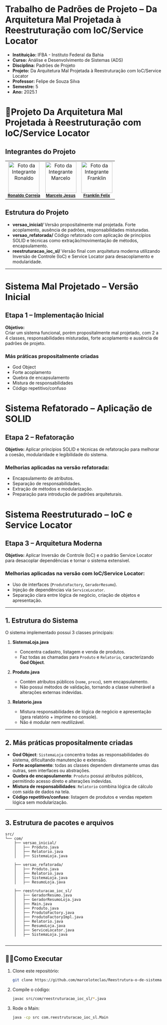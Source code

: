# Trabalho de Padrões de Projeto – Da Arquitetura Mal Projetada à Reestruturação com IoC/Service Locator
- **Instituição:** IFBA - Instituto Federal da Bahia
- **Curso:** Análise e Desenvolvimento de Sistemas (ADS)
- **Disciplina:** Padrões de Projeto 
- **Projeto:** Da Arquitetura Mal Projetada à Reestruturação com IoC/Service Locator
- **Professor:** Felipe de Souza Silva
- **Semestre:** 5
- **Ano:** 2025.1

# 📌Projeto Da Arquitetura Mal Projetada à Reestruturação com IoC/Service Locator

## Integrantes do Projeto

<table>
  <tr>
        <td align="center">
      <img src="https://avatars.githubusercontent.com/u/129338943?v=4" width="100px;" alt="Foto da Integrante Ronaldo"/><br />
      <sub><b><a href="https://github.com/Ronaldo-Correia">Ronaldo Correia</a></b></sub>
    </td>
    <td align="center">
      <img src="https://avatars.githubusercontent.com/u/114780494?v=4" width="100px;" alt="Foto da Integrante Marcelo"/><br />
      <sub><b><a href="https://github.com/marceloteclas">Marcelo Jesus</a></b></sub>
    </td>
    <td align="center">
      <img src="https://avatars.githubusercontent.com/u/129909472?v=4" width="100px;" alt="Foto da Integrante Franklin"/><br />
      <sub><b><a href="https://github.com/FranklinFelixADS">Franklin Felix</a></b></sub>
    </td>

  </tr>
</table>

## Estrutura do Projeto

- **versao_inicial/**	Versão propositalmente mal projetada. Forte acoplamento, ausência de padrões, responsabilidades misturadas.
- **versao_refatorada/**	Código refatorado com aplicação de princípios SOLID e técnicas como extração/movimentação de métodos, encapsulamento.
- **reestruturacao_ioc_sl/**	Versão final com arquitetura moderna utilizando Inversão de Controle (IoC) e Service Locator para desacoplamento e modularidade.
---

# Sistema Mal Projetado – Versão Inicial

## Etapa 1 – Implementação Inicial

**Objetivo:**  
Criar um sistema funcional, porém propositalmente mal projetado, com 2 a 4 classes, responsabilidades misturadas, forte acoplamento e ausência de padrões de projeto.

### Más práticas propositalmente criadas
- God Object
- Forte acoplamento
- Quebra de encapsulamento
- Mistura de responsabilidades
- Código repetitivo/confuso
  
# Sistema Refatorado – Aplicação de SOLID

## Etapa 2 – Refatoração

**Objetivo:**
Aplicar princípios SOLID e técnicas de refatoração para melhorar a coesão, modularidade e legibilidade do sistema.

### Melhorias aplicadas na versão refatorada:
- Encapsulamento de atributos.
- Separação de responsabilidades.
- Extração de métodos e modularização.
- Preparação para introdução de padrões arquiteturais.
  
# Sistema Reestruturado – IoC e Service Locator

## Etapa 3 – Arquitetura Moderna

**Objetivo:**
Aplicar Inversão de Controle (IoC) e o padrão Service Locator para desacoplar dependências e tornar o sistema extensível.

### Melhorias aplicadas na versão com IoC/Service Locator:
- Uso de interfaces (`ProdutoFactory`, `GeradorResumo`).
- Injeção de dependências via `ServiceLocator`.
- Separação clara entre lógica de negócio, criação de objetos e apresentação.
---

## 1. Estrutura do Sistema

O sistema implementado possui 3 classes principais:

1. **SistemaLoja.java**  
   - Concentra cadastro, listagem e venda de produtos.  
   - Faz todas as chamadas para `Produto` e `Relatorio`, caracterizando **God Object**.  

2. **Produto.java**  
   - Contém atributos públicos (`nome`, `preco`), sem encapsulamento.  
   - Não possui métodos de validação, tornando a classe vulnerável a alterações externas indevidas.  

3. **Relatorio.java**  
   - Mistura responsabilidades de lógica de negócio e apresentação (gera relatório + imprime no console).  
   - Não é modular nem reutilizável.

---

## 2. Más práticas propositalmente criadas

- **God Object**: `SistemaLoja` concentra todas as responsabilidades do sistema, dificultando manutenção e extensão.  
- **Forte acoplamento**: todas as classes dependem diretamente umas das outras, sem interfaces ou abstrações.  
- **Quebra de encapsulamento**: `Produto` possui atributos públicos, permitindo acesso direto e alterações indevidas.  
- **Mistura de responsabilidades**: `Relatorio` combina lógica de cálculo com saída de dados na tela.  
- **Código repetitivo/confuso**: listagem de produtos e vendas repetem lógica sem modularização.  

---

## 3. Estrutura de pacotes e arquivos
```
src/
└── com/
    ├── versao_inicial/
    │   ├── Produto.java
    │   ├── Relatorio.java
    │   ├── SistemaLoja.java

    ├── versao_refatorada/
    │   ├── Produto.java
    │   ├── Relatorio.java
    │   ├── SistemaLoja.java
    │   ├── ResumoLoja.java

    ├── reestruturacao_ioc_sl/
    │   ├── GeradorResumo.java
    │   ├── GeradorResumoLoja.java
    │   ├── Main.java
    │   ├── Produto.java
    │   ├── ProdutoFactory.java
    │   ├── ProdutoFactoryImpl.java
    │   ├── Relatorio.java
    │   ├── ResumoLoja.java
    │   ├── ServiceLocator.java
    │   ├── SistemaLoja.java


```

---

## 👨‍💻Como Executar
1. Clone este repositório:
   ```bash
   git clone https://github.com/marceloteclas/Reestrutura-o-de-sistema-mal-projetado-com-Ioc-Service-Locator.git 
   ```
2. Compile o código:
   ```bash
   javac src/com/reestruturacao_ioc_sl/*.java
   ```
 
4. Rode o Main:
   ```bash
   java -cp src com.reestruturacao_ioc_sl.Main
   ```

